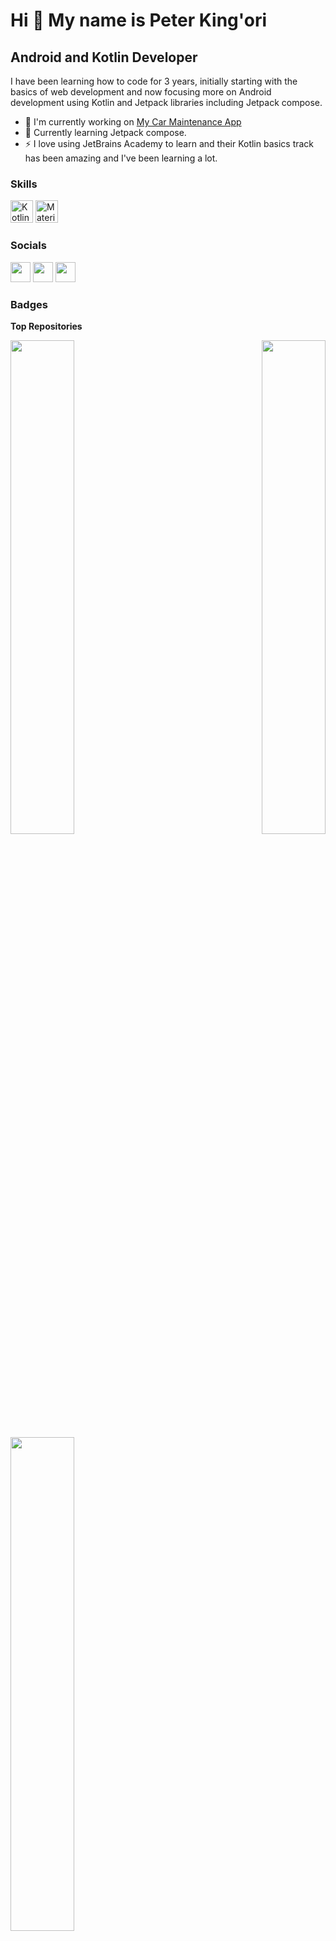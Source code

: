Hi 👋 My name is Peter King'ori
===============================

Android and Kotlin Developer
----------------------------

I have been learning how to code for 3 years, initially starting with the basics of web development and now focusing more on Android development using Kotlin and Jetpack libraries including Jetpack compose.

* 🚀  I'm currently working on [My Car Maintenance App](http://github.com/PeterKingori/My-Car-Maintenance)
* 🧠  Currently learning Jetpack compose.
* ⚡  I love using JetBrains Academy to learn and their Kotlin basics track has been amazing and I've been learning a lot.

### Skills

<p align="left">
<a href="https://kotlinlang.org/" target="_blank" rel="noreferrer"><img src="https://raw.githubusercontent.com/danielcranney/readme-generator/main/public/icons/skills/kotlin-colored.svg" width="36" height="36" alt="Kotlin" /></a>
<a href="https://m2.material.io/" target="_blank" rel="noreferrer"><img src="https://upload.wikimedia.org/wikipedia/commons/c/c7/Google_Material_Design_Logo.svg" width="36" height="36" alt="Material UI" /></a>
</p>

### Socials

<p align="left"> <a href="https://www.github.com/PeterKingori" target="_blank" rel="noreferrer"><img src="https://raw.githubusercontent.com/danielcranney/readme-generator/main/public/icons/socials/github.svg" width="32" height="32" /></a> <a href="https://www.linkedin.com/in/peter-king-ori-ndegwa" target="_blank" rel="noreferrer"><img src="https://raw.githubusercontent.com/danielcranney/readme-generator/main/public/icons/socials/linkedin.svg" width="32" height="32" /></a> <a href="https://www.twitter.com/PKNdegwa" target="_blank" rel="noreferrer"><img src="https://raw.githubusercontent.com/danielcranney/readme-generator/main/public/icons/socials/twitter.svg" width="32" height="32" /></a></p>

### Badges

<b>Top Repositories</b>

<div width="100%" align="center"><a href="https://github.com/PeterKingori/My-Car-Maintenance" align="left"><img align="left" width="45%" src="https://github-readme-stats.vercel.app/api/pin/?username=PeterKingori&repo=My-Car-Maintenance&title_color=0891b2&text_color=ffffff&icon_color=0891b2&bg_color=1c1917&hide_border=true&locale=en" /></a><a href="https://github.com/PeterKingori/DrawThisOrThat" align="right"><img align="right" width="45%" src="https://github-readme-stats.vercel.app/api/pin/?username=PeterKingori&repo=DrawThisOrThat&title_color=0891b2&text_color=ffffff&icon_color=0891b2&bg_color=1c1917&hide_border=true&locale=en" /></a></div><br /><br /><br /><br /><br /><br /><br />

<br /><br /><br /><br /><br />

<div width="100%" align="center"><a href="https://github.com/PeterKingori/NewsApp" align="left"><img align="left" width="45%" src="https://github-readme-stats.vercel.app/api/pin/?username=PeterKingori&repo=NewsApp&title_color=0891b2&text_color=ffffff&icon_color=0891b2&bg_color=1c1917&hide_border=true&locale=en" /></a></div>
